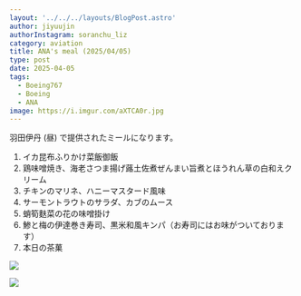 ```yaml
---
layout: '../../../layouts/BlogPost.astro'
author: jiyuujin
authorInstagram: soranchu_liz
category: aviation
title: ANA's meal (2025/04/05)
type: post
date: 2025-04-05
tags:
  - Boeing767
  - Boeing
  - ANA
image: https://i.imgur.com/aXTCA0r.jpg
---
```


羽田伊丹 (昼) で提供されたミールになります。

1. イカ昆布ふりかけ菜飯御飯
2. 鶏味噌焼き、海老さつま揚げ蕗土佐煮ぜんまい旨煮とほうれん草の白和えクリーム
3. チキンのマリネ、ハニーマスタード風味
4. サーモントラウトのサラダ、カブのムース
5. 蛸筍麩菜の花の味噌掛け
6. 鯵と梅の伊達巻き寿司、黒米和風キンパ（お寿司にはお味がついております）
7. 本日の茶菓

![](/assets/img/20250405/kinaishoku_1.JPG)

![](/assets/img/20250405/kinaishoku_2.JPG)
